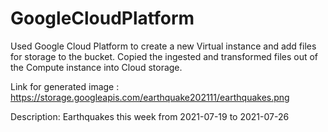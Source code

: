 # GoogleCloudPlatform

Used Google Cloud Platform to create a new Virtual instance and add files for storage to the bucket. 
Copied the ingested and transformed files out of the Compute instance into Cloud storage.




Link for generated image : https://storage.googleapis.com/earthquake202111/earthquakes.png




Description: Earthquakes this week from 2021-07-19 to 2021-07-26




